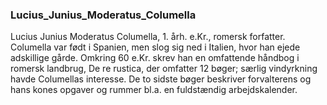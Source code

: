 ### Lucius_Junius_Moderatus_Columella


Lucius Junius Moderatus Columella, 1. årh. e.Kr., romersk forfatter. Columella var født i Spanien, men slog sig ned i Italien, hvor han ejede adskillige gårde. Omkring 60 e.Kr. skrev han en omfattende håndbog i romersk landbrug, De re rustica, der omfatter 12 bøger; særlig vindyrkning havde Columellas interesse. De to sidste bøger beskriver forvalterens og hans kones opgaver og rummer bl.a. en fuldstændig arbejdskalender.